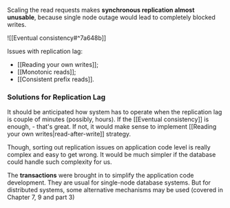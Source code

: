 Scaling the read requests makes **synchronous replication almost unusable**, because single node outage would lead to completely blocked writes.

![[Eventual consistency#^7a648b]]

Issues with replication lag:
- [[Reading your own writes]];
- [[Monotonic reads]];
- [[Consistent prefix reads]].

### Solutions for Replication Lag

It should be anticipated how system has to operate when the replication lag is couple of minutes (possibly, hours). If the [[Eventual consistency]] is enough, - that's great. If not, it would make sense to implement [[Reading your own writes|read-after-write]] strategy.

Though, sorting out replication issues on application code level is really complex and easy to get wrong. It would be much simpler if the database could handle such complexity for us. 

The **transactions** were brought in to simplify the application code development. They are usual for single-node database systems. But for distributed systems, some alternative mechanisms may be used (covered in Chapter 7, 9 and part 3)